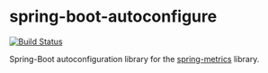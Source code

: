 # spring-boot-autoconfigure

[![Build Status](https://travis-ci.org/sandor-nemeth/metrics-spring-autoconfigure.svg?branch=master)](https://travis-ci.org/sandor-nemeth/metrics-spring-autoconfigure)

Spring-Boot autoconfiguration library for the [spring-metrics](https://github.com/ryantenney/metrics-spring) library.